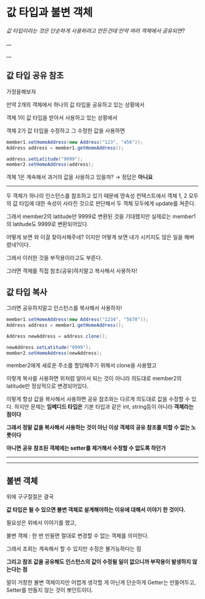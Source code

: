 # 값 타입과 불변 객체

_값 타입이라는 것은 단순하게 사용하려고 만든건데 만약 여러 객체에서 공유되면?_

__

__

## 값 타입 공유 참조

가정을해보자

만약 2개의 객체에서 하나의 값 타입을 공유하고 있는 상황에서

객체 1이 값 타입을 받아서 사용하고 있는 상황에서

객체 2가 값 타입을 수정하고 그 수정한 값을 사용하면

```java
member1.setHomeAddress(new Address("123", "456"));
Address address = member1.getHomeAddress();

address.setLatitude("9999");
member2.setHomeAddress(address);
```

객체 1은 계속해서 과거의 값을 사용하고 있을까? → 정답은 **아니요**

****

두 객체가 하나의 인스턴스를 참조하고 있기 때문에 영속성 컨텍스트에서 객체 1, 2 모두의 값 타입에 대한 속성이 사라진 것으로 판단해서 두 객체 모두에게 update를 쳐준다.

그래서 member2의 latitude만 9999로 변환된 것을 기대했지만 실제로는 member1의 latitude도 9999로 변환되어있다.

어떻게 보면 와 이걸 찾아서해주네? 이지만 어떻게 보면 내가 시키지도 않은 일을 해버렸네?이다.

그래서 이러한 것을 부작용이라고도 부른다.

그러면 객체를 직접 참조(공유)하지말고 복사해서 사용하자!





## 값 타입 복사

그러면 공유하지말고 인스턴스를 복사해서 사용하자!

```java
member1.setHomeAddress(new Address("1234", "5678"));
Address address = member1.getHomeAddress();

Address newAddress = address.clone();

newAddress.setLatitude("9999");
member2.setHomeAddress(newAddress);
```

member2에게 새로운 주소를 할당해주기 위해서 clone을 사용했고

이렇게 복사를 사용하면 위처럼 알아서 되는 것이 아니라 의도대로 member2의 latitude만 정상적으로 변경되어있다.

이렇게 항상 값을 복사해서 사용하면 공유 참조와는 다르게 의도대로 값을 수정할 수 있다. 하지만 문제는 **임베디드 타입은** 기본 타입과 같은 int, string등이 아니라 **객체라는 점이다**

**그래서 정말 값을 복사해서 사용하는 것이 아닌 이상 객체의 공유 참조를 피할 수 없는 노릇이다**

**아니면 공유 참조된 객체에는 setter를 제거해서 수정할 수 없도록 하던가**

****

****

## 불변 객체

위에 구구절절은 결국

**값 타입은 될 수 있으면 불변 객체로 설계해야하는 이유에 대해서 이야기 한 것이다.**

필요성은 위에서 이야기를 했고,

불변 객체 : 한 번 만들면 절대로 변경할 수 없는 객체를 의미한다.

그래서 조회는 계속해서 할 수 있지만 수정은 불가능하다는 점

**그리고 참조 값을 공유해도 인스턴스의 값이 수정될 일이 없으니까 부작용이 발생하지 않는다는 점**

말이 거창한 불변 객체이지만 어렵게 생각할 게 아닌게 단순하게 Getter는 만들어두고, Setter를 만들지 않는 것이 뽀인트이다.













